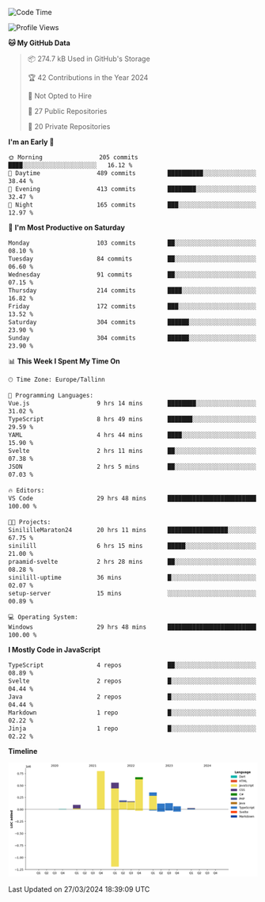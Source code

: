 <!--START_SECTION:waka-->
![Code Time](http://img.shields.io/badge/Code%20Time-749%20hrs%2059%20mins-blue)

![Profile Views](http://img.shields.io/badge/Profile%20Views-8-blue)

**🐱 My GitHub Data** 

> 📦 274.7 kB Used in GitHub's Storage 
 > 
> 🏆 42 Contributions in the Year 2024
 > 
> 🚫 Not Opted to Hire
 > 
> 📜 27 Public Repositories 
 > 
> 🔑 20 Private Repositories 
 > 
**I'm an Early 🐤** 

```text
🌞 Morning                205 commits         ████░░░░░░░░░░░░░░░░░░░░░   16.12 % 
🌆 Daytime                489 commits         ██████████░░░░░░░░░░░░░░░   38.44 % 
🌃 Evening                413 commits         ████████░░░░░░░░░░░░░░░░░   32.47 % 
🌙 Night                  165 commits         ███░░░░░░░░░░░░░░░░░░░░░░   12.97 % 
```
📅 **I'm Most Productive on Saturday** 

```text
Monday                   103 commits         ██░░░░░░░░░░░░░░░░░░░░░░░   08.10 % 
Tuesday                  84 commits          ██░░░░░░░░░░░░░░░░░░░░░░░   06.60 % 
Wednesday                91 commits          ██░░░░░░░░░░░░░░░░░░░░░░░   07.15 % 
Thursday                 214 commits         ████░░░░░░░░░░░░░░░░░░░░░   16.82 % 
Friday                   172 commits         ███░░░░░░░░░░░░░░░░░░░░░░   13.52 % 
Saturday                 304 commits         ██████░░░░░░░░░░░░░░░░░░░   23.90 % 
Sunday                   304 commits         ██████░░░░░░░░░░░░░░░░░░░   23.90 % 
```


📊 **This Week I Spent My Time On** 

```text
🕑︎ Time Zone: Europe/Tallinn

💬 Programming Languages: 
Vue.js                   9 hrs 14 mins       ████████░░░░░░░░░░░░░░░░░   31.02 % 
TypeScript               8 hrs 49 mins       ███████░░░░░░░░░░░░░░░░░░   29.59 % 
YAML                     4 hrs 44 mins       ████░░░░░░░░░░░░░░░░░░░░░   15.90 % 
Svelte                   2 hrs 11 mins       ██░░░░░░░░░░░░░░░░░░░░░░░   07.38 % 
JSON                     2 hrs 5 mins        ██░░░░░░░░░░░░░░░░░░░░░░░   07.03 % 

🔥 Editors: 
VS Code                  29 hrs 48 mins      █████████████████████████   100.00 % 

🐱‍💻 Projects: 
SinililleMaraton24       20 hrs 11 mins      █████████████████░░░░░░░░   67.75 % 
sinilill                 6 hrs 15 mins       █████░░░░░░░░░░░░░░░░░░░░   21.00 % 
praamid-svelte           2 hrs 28 mins       ██░░░░░░░░░░░░░░░░░░░░░░░   08.28 % 
sinilill-uptime          36 mins             █░░░░░░░░░░░░░░░░░░░░░░░░   02.07 % 
setup-server             15 mins             ░░░░░░░░░░░░░░░░░░░░░░░░░   00.89 % 

💻 Operating System: 
Windows                  29 hrs 48 mins      █████████████████████████   100.00 % 
```

**I Mostly Code in JavaScript** 

```text
TypeScript               4 repos             ██░░░░░░░░░░░░░░░░░░░░░░░   08.89 % 
Svelte                   2 repos             █░░░░░░░░░░░░░░░░░░░░░░░░   04.44 % 
Java                     2 repos             █░░░░░░░░░░░░░░░░░░░░░░░░   04.44 % 
Markdown                 1 repo              █░░░░░░░░░░░░░░░░░░░░░░░░   02.22 % 
Jinja                    1 repo              █░░░░░░░░░░░░░░░░░░░░░░░░   02.22 % 
```



**Timeline**

![Lines of Code chart](https://raw.githubusercontent.com/Piilu/Piilu/main/assets/bar_graph.png)


 Last Updated on 27/03/2024 18:39:09 UTC
<!--END_SECTION:waka-->